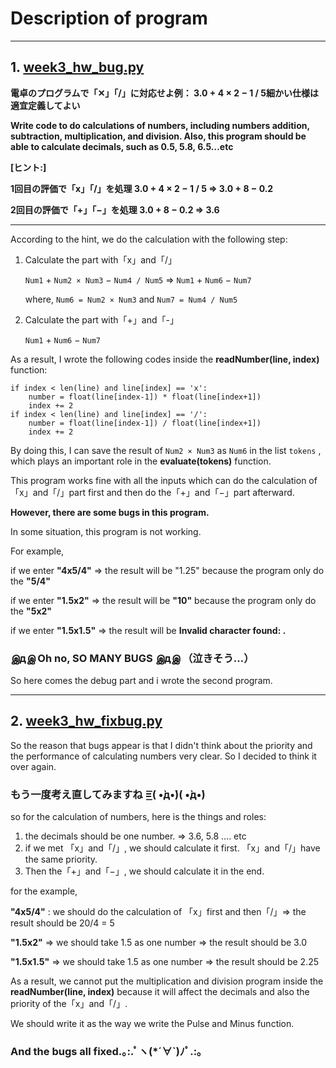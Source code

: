# Description of program

***

## 1. [week3_hw_bug.py](https://github.com/Stephanie1125/googlestep/blob/master/week3/week3_hw1_bug.py)

**電卓のプログラムで「✕」「/」に対応せよ例： 3.0 + 4 × 2 − 1 / 5細かい仕様は適宜定義してよい**

**Write code to do calculations of numbers, including numbers addition, subtraction, multiplication, and division. Also, this program should be able to calculate decimals, such as 0.5, 5.8, 6.5…etc**

**[ヒント:]**

**1回目の評価で「x」「/」を処理 3.0 + 4 × 2 − 1 / 5 ⇒ 3.0 + 8 − 0.2**

**2回目の評価で「+」「−」を処理 3.0 + 8 − 0.2 ⇒ 3.6**

***

According to the hint, we do the calculation with the following step:

1. Calculate the part with「x」and「/」

    ```Num1``` + ```Num2 × Num3``` − ```Num4 / Num5``` ⇒ ```Num1``` + ```Num6``` − ```Num7``` 

   where, ```Num6 = Num2 × Num3``` and ```Num7 = Num4 / Num5```

2. Calculate the part with「+」and「-」

   ```Num1``` + ```Num6``` − ```Num7``` 

As a result, I wrote the following codes inside the **readNumber(line, index)** function:

```
if index < len(line) and line[index] == 'x':
    number = float(line[index-1]) * float(line[index+1])
    index += 2
if index < len(line) and line[index] == '/':
    number = float(line[index-1]) / float(line[index+1])
    index += 2
```

By doing this, I can save the result of  ```Num2 × Num3``` as ```Num6``` in the list  ```tokens``` , which plays an important role in the **evaluate(tokens)** function.

This program works fine with all the inputs which can do the calculation of「x」and「/」part first and then do the「+」and「−」part afterward.

**However, there are some bugs in this program.**

In some situation, this program is not working. 

For example,

if we enter **"4x5/4"** ⇒ the result will be "1.25" because the program only do the **"5/4"**

if we enter **"1.5x2"** ⇒ the result will be **"10"** because the program only do the **"5x2"**

if we enter **"1.5x1.5"** ⇒ the result will be **Invalid character found: .**

### இдஇ Oh no, SO MANY BUGS  இдஇ （泣きそう…） ###

So here comes the debug part and i wrote the second program.

***

## 2. [week3_hw_fixbug.py](https://github.com/Stephanie1125/googlestep/blob/master/week3/week3_hw1_fixedbug.py)

So the reason that bugs appear is that I didn't think about the priority and the performance of calculating numbers very clear. So I decided to think it over again.

### **もう一度考え直してみますね =͟͟͞͞( •̀д•́)( •̀д•́)**

so for the calculation of numbers, here is the things and roles:

1. the decimals should be one number. ⇒ 3.6, 5.8 …. etc
2. if we met 「x」and「/」, we should calculate it first. 「x」and「/」have the same priority.
3. Then the「+」and「−」, we should calculate it in the end.

for the example,

**"4x5/4"** : we should do the calculation of 「x」first and then「/」⇒ the result should be 20/4 = 5

**"1.5x2"** ⇒ we should take 1.5 as one number ⇒ the result should be 3.0

**"1.5x1.5"** ⇒  we should take 1.5 as one number ⇒ the result should be 2.25

As a result, we cannot put the multiplication and division program inside the **readNumber(line, index)** because it will affect the decimals and also the priority of the「x」and「/」.

We should write it as the way we write the Pulse and Minus function. 

### **And the bugs all fixed.｡:.ﾟヽ(*´∀`)ﾉﾟ.:｡**













